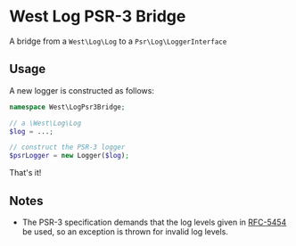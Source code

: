 # West Log PSR-3 Bridge

A bridge from a `West\Log\Log` to a `Psr\Log\LoggerInterface`


## Usage

A new logger is constructed as follows:
 
```php
namespace West\LogPsr3Bridge;

// a \West\Log\Log
$log = ...;

// construct the PSR-3 logger
$psrLogger = new Logger($log);
```

That's it!


## Notes

* The PSR-3 specification demands that the log levels given in [RFC-5454] be used, so an exception is thrown for invalid
log levels.


[RFC-5454]: https://www.ietf.org/rfc/rfc5424.txt